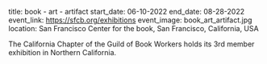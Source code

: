 title: book - art - artifact
start_date: 06-10-2022
end_date: 08-28-2022
event_link: https://sfcb.org/exhibitions
event_image: book_art_artifact.jpg
location: San Francisco Center for the book, San Francisco, California, USA

The California Chapter of the Guild of Book Workers holds its 3rd member exhibition in Northern California.
